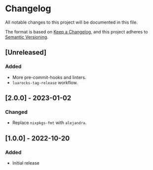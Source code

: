 # Changelog

All notable changes to this project will be documented in this file.

The format is based on [Keep a Changelog](https://keepachangelog.com/en/1.0.0/),
and this project adheres to [Semantic Versioning](https://semver.org/spec/v2.0.0.html).

## [Unreleased]

### Added

- More pre-commit-hooks and linters.
- `luarocks-tag-release` workflow.

## [2.0.0] - 2023-01-02

### Changed

- Replace `nixpkgs-fmt` with `alejandra`.

## [1.0.0] - 2022-10-20

### Added

- Initial release

